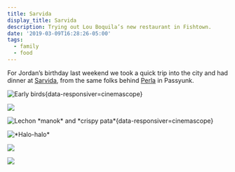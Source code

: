 ```yaml
---
title: Sarvida
display_title: Sarvida
description: Trying out Lou Boquila’s new restaurant in Fishtown.
date: '2019-03-09T16:28:26-05:00'
tags:
  - family
  - food
---
```


For Jordan’s birthday last weekend we took a quick trip into the city and had dinner at [Sarvida](https://www.sarvidaphilly.com/), from the same folks behind [Perla](http://www.perlaphilly.com/) in Passyunk.

![](sarvida-1.jpg "Early birds"){data-responsiver=cinemascope}

![](sarvida-2.jpg)

![](sarvida-3.jpg "Lechon *manok* and *crispy pata*"){data-responsiver=cinemascope}

![](sarvida-4.jpg "*Halo-halo*")

![](sarvida-5.jpg)

![](sarvida-6.jpg)